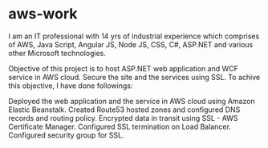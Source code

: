 # aws-work
I am an IT professional with 14 yrs of industrial experience which comprises  of AWS, Java Script, Angular JS, Node JS, CSS,  C#, ASP.NET and various other Microsoft technologies.

Objective of this project is to host ASP.NET web application and WCF service in AWS cloud. Secure the site and the services using SSL. To achive this objective, I have done followings:

Deployed the web application and the service in AWS cloud using Amazon Elastic Beanstalk. 
Created Route53 hosted zones and configured DNS records and routing policy. 
Encrypted data in transit using SSL - AWS Certificate Manager.
Configured SSL termination on Load Balancer. 
Configured security group for SSL.
